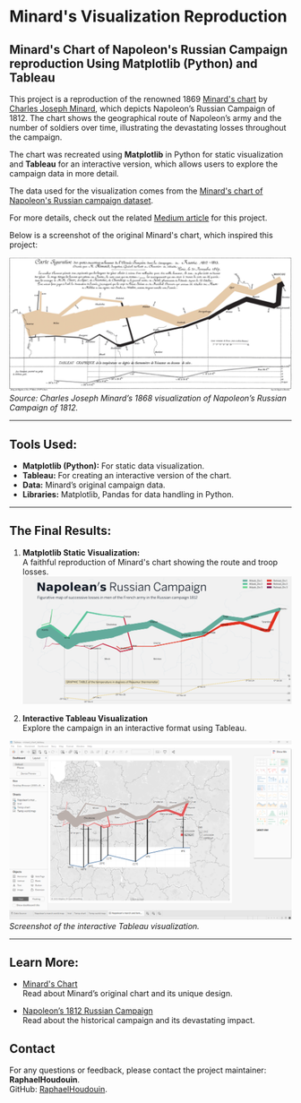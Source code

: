 # Minard's Visualization Reproduction
## Minard's Chart of Napoleon's Russian Campaign reproduction Using Matplotlib (Python) and Tableau

This project is a reproduction of the renowned 1869 [Minard's chart](https://commons.wikimedia.org/wiki/File:Minard.png#/media/File:Minard.png)  by [Charles Joseph Minard](https://en.wikipedia.org/wiki/Charles_Joseph_Minard), which depicts Napoleon’s Russian Campaign of 1812. The chart shows the geographical route of Napoleon’s army and the number of soldiers over time, illustrating the devastating losses throughout the campaign. 

The chart was recreated using **Matplotlib** in Python for static visualization and **Tableau** for an interactive version, which allows users to explore the campaign data in more detail.

The data used for the visualization comes from the [Minard's chart of Napoleon's Russian campaign dataset](https://www.key2stats.com/data-set/view/898).

For more details, check out the related [Medium article](https://amitamola.medium.com/minards-chart-using-matplotlib-in-python-fbe8865cad78) for this project.


Below is a screenshot of the original Minard's chart, which inspired this project:

![Original Minard's Chart](https://github.com/RaphaelHoudouin/minard-visualization-reproduction/blob/main/screenshots/minard_chart.png) 
*Source: Charles Joseph Minard’s 1868 visualization of Napoleon’s Russian Campaign of 1812.*

---

## Tools Used:
- **Matplotlib (Python):** For static data visualization.
- **Tableau:** For creating an interactive version of the chart.
- **Data:** Minard’s original campaign data.
- **Libraries:** Matplotlib, Pandas for data handling in Python.

---

## The Final Results:
1. **Matplotlib Static Visualization:**  
   A faithful reproduction of Minard's chart showing the route and troop losses.  
   ![Minard's Chart of Napoleon's Russian Campaign (Matplotlib)](https://github.com/RaphaelHoudouin/minard-visualization-reproduction/blob/main/screenshots/minard_visualization_reproduction.png)

2. **Interactive Tableau Visualization**  
Explore the campaign in an interactive format using Tableau.

![Interactive Tableau Visualization](https://github.com/RaphaelHoudouin/minard-visualization-reproduction/blob/main/screenshots/minard_visualization_reproduction_tableau.png)
*Screenshot of the interactive Tableau visualization.*


---


## Learn More:
- [Minard's Chart](https://en.wikipedia.org/wiki/Charles_Joseph_Minard)  
  Read about Minard’s original chart and its unique design.

- [Napoleon’s 1812 Russian Campaign](https://en.wikipedia.org/wiki/French_invasion_of_Russia)  
  Read about the historical campaign and its devastating impact.


## Contact

For any questions or feedback, please contact the project maintainer: **RaphaelHoudouin**.  
GitHub: [RaphaelHoudouin](https://github.com/RaphaelHoudouin).
